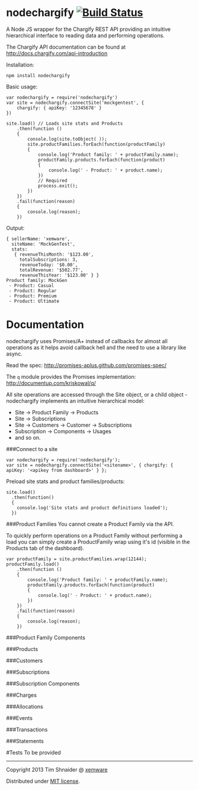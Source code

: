 nodechargify [![Build Status](https://travis-ci.org/xemware/nodechargify.png?branch=master)](https://travis-ci.org/xemware/nodechargify)
============

A Node JS wrapper for the Chargify REST API providing an intuitive hierarchical interface to reading data and performing operations.

The Chargify API documentation can be found at http://docs.chargify.com/api-introduction

Installation:
```
npm install nodechargify
```

Basic usage:

```
var nodechargify = require('nodechargify')
var site = nodechargify.connectSite('mockgentest', {
    chargify: { apiKey: '12345678' }
})

site.load() // Loads site stats and Products
    .then(function ()
    {
        console.log(site.toObject( ));
        site.productFamilies.forEach(function(productFamily)
        {
            console.log('Product family: ' + productFamily.name);
            productFamily.products.forEach(function(product)
            {
                console.log(' - Product: ' + product.name);
            })
            // Required
            process.exit();
        })
    })
    .fail(function(reason)
    {
        console.log(reason);
    })
```
Output:
```
{ sellerName: 'xemware',
  siteName: 'MockGenTest',
  stats:
   { revenueThisMonth: '$123.00',
     totalSubscriptions: 3,
     revenueToday: '$0.00',
     totalRevenue: '$502.77',
     revenueThisYear: '$123.00' } }
Product family: MockGen
 - Product: Casual
 - Product: Regular
 - Product: Premium
 - Product: Ultimate
```

Documentation
=============

nodechargify uses Promises/A+ instead of callbacks for almost all operations as it helps avoid callback hell and the need to use a library like async.

Read the spec: http://promises-aplus.github.com/promises-spec/

The `q` module provides the Promises implementation: http://documentup.com/kriskowal/q/

All site operations are accessed through the Site object, or a child object - nodechargify implements an intuitive hierarchical model:
- Site -> Product Family -> Products
- Site -> Subscriptions
- Site -> Customers -> Customer -> Subscriptions
- Subscription -> Components -> Usages
- and so on.

###Connect to a site
```
var nodechargify = require('nodechargify');
var site = nodechargify.connectSite('<sitename>', { chargify: { apiKey: '<apikey from dashboard>' } };
```
Preload site stats and product families/products:
```
site.load()
  .then(function()
  {
    console.log('Site stats and product definitions loaded');
  })
```

###Product Families
You cannot create a Product Family via the API.  

To quickly perform operations on a Product Family without performing a load you can simply create a ProductFamily wrap using it's id (visible in the Products tab of the dashboard).
```
var productFamily = site.productFamilies.wrap(12144);
productFamily.load()
    .then(function ()
    {
        console.log('Product family: ' + productFamily.name);
        productFamily.products.forEach(function(product)
        {
            console.log(' - Product: ' + product.name);
        })
    })
    .fail(function(reason)
    {
        console.log(reason);
    })
```
###Product Family Components

###Products

###Customers

###Subscriptions

###Subscription Components

###Charges

###Allocations

###Events

###Transactions

###Statements





#Tests
To be provided

---

Copyright 2013 Tim Shnaider @ [xemware](http://www.xemware.com)

Distributed under [MIT license](http://mutedsolutions.mit-license.org/).